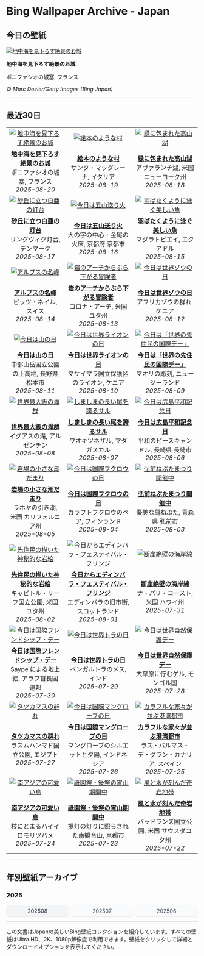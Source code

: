 # Bing Wallpaper Archive - Japan

## 今日の壁紙

[![地中海を見下ろす絶景のお城](https://www.bing.com/th?id=OHR.CitadelBonifacio_JA-JP4122292062_UHD.jpg&pid=hp&w=2560)](https://bing.codexun.com/jp/detail/20250820)

**地中海を見下ろす絶景のお城**

ボニファシオの城塞, フランス

*© Marc Dozier/Getty Images (Bing Japan)*

---

## 最近30日

| | | |
|:---:|:---:|:---:|
| [![地中海を見下ろす絶景のお城](https://www.bing.com/th?id=OHR.CitadelBonifacio_JA-JP4122292062_UHD.jpg&pid=hp&w=2560)](https://bing.codexun.com/jp/detail/20250820) | [![絵本のような村](https://www.bing.com/th?id=OHR.SantaMaddalena_JA-JP3939499195_UHD.jpg&pid=hp&w=2560)](https://bing.codexun.com/jp/detail/20250819) | [![緑に包まれた高山湖](https://www.bing.com/th?id=OHR.AvalancheLake_JA-JP3739900372_UHD.jpg&pid=hp&w=2560)](https://bing.codexun.com/jp/detail/20250818) | 
| **[地中海を見下ろす絶景のお城](https://bing.codexun.com/jp/detail/20250820)**<br>ボニファシオの城塞, フランス<br>*2025-08-20* | **[絵本のような村](https://bing.codexun.com/jp/detail/20250819)**<br>サンタ・マッダレーナ, イタリア<br>*2025-08-19* | **[緑に包まれた高山湖](https://bing.codexun.com/jp/detail/20250818)**<br>アヴァランチ湖, 米国 ニューヨーク州<br>*2025-08-18* | 
| [![砂丘に立つ白亜の灯台](https://www.bing.com/th?id=OHR.LyngvigLighthouse_JA-JP3502925142_UHD.jpg&pid=hp&w=2560)](https://bing.codexun.com/jp/detail/20250817) | [![今日は五山送り火](https://www.bing.com/th?id=OHR.Okuribi2025_JA-JP4621795615_UHD.jpg&pid=hp&w=2560)](https://bing.codexun.com/jp/detail/20250816) | [![羽ばたくように泳ぐ美しい魚](https://www.bing.com/th?id=OHR.SpottedEagleRay_JA-JP3008170568_UHD.jpg&pid=hp&w=2560)](https://bing.codexun.com/jp/detail/20250815) | 
| **[砂丘に立つ白亜の灯台](https://bing.codexun.com/jp/detail/20250817)**<br>リングヴィグ灯台, デンマーク<br>*2025-08-17* | **[今日は五山送り火](https://bing.codexun.com/jp/detail/20250816)**<br>大の字の中心・金尾の火床, 京都府 京都市<br>*2025-08-16* | **[羽ばたくように泳ぐ美しい魚](https://bing.codexun.com/jp/detail/20250815)**<br>マダラトビエイ, エクアドル<br>*2025-08-15* | 
| [![アルプスの名峰](https://www.bing.com/th?id=OHR.PizNairPeak_JA-JP2425115607_UHD.jpg&pid=hp&w=2560)](https://bing.codexun.com/jp/detail/20250814) | [![岩のアーチからぶら下がる冒険者](https://www.bing.com/th?id=OHR.CoronaArch_JA-JP2223848865_UHD.jpg&pid=hp&w=2560)](https://bing.codexun.com/jp/detail/20250813) | [![今日は世界ゾウの日](https://www.bing.com/th?id=OHR.KenyaElephants_JA-JP2052759218_UHD.jpg&pid=hp&w=2560)](https://bing.codexun.com/jp/detail/20250812) | 
| **[アルプスの名峰](https://bing.codexun.com/jp/detail/20250814)**<br>ピッツ・ネイル, スイス<br>*2025-08-14* | **[岩のアーチからぶら下がる冒険者](https://bing.codexun.com/jp/detail/20250813)**<br>コロナ・アーチ, 米国 ユタ州<br>*2025-08-13* | **[今日は世界ゾウの日](https://bing.codexun.com/jp/detail/20250812)**<br>アフリカゾウの群れ, ケニア<br>*2025-08-12* | 
| [![今日は山の日](https://www.bing.com/th?id=OHR.MountainDay2025_JA-JP4443243001_UHD.jpg&pid=hp&w=2560)](https://bing.codexun.com/jp/detail/20250811) | [![今日は世界ライオンの日](https://www.bing.com/th?id=OHR.LionessKenya_JA-JP1487330341_UHD.jpg&pid=hp&w=2560)](https://bing.codexun.com/jp/detail/20250810) | [![今日は「世界の先住民の国際デー」](https://www.bing.com/th?id=OHR.MaoriRock_JA-JP1260630406_UHD.jpg&pid=hp&w=2560)](https://bing.codexun.com/jp/detail/20250809) | 
| **[今日は山の日](https://bing.codexun.com/jp/detail/20250811)**<br>中部山岳国立公園の上高地, 長野県 松本市<br>*2025-08-11* | **[今日は世界ライオンの日](https://bing.codexun.com/jp/detail/20250810)**<br>マサイマラ国立保護区のライオン, ケニア<br>*2025-08-10* | **[今日は「世界の先住民の国際デー」](https://bing.codexun.com/jp/detail/20250809)**<br>マオリの彫刻, ニュージーランド<br>*2025-08-09* | 
| [![世界最大級の滝群](https://www.bing.com/th?id=OHR.IguazuArgentina_JA-JP1040777979_UHD.jpg&pid=hp&w=2560)](https://bing.codexun.com/jp/detail/20250808) | [![しましまの長い尾を誇るサル](https://www.bing.com/th?id=OHR.BabyLemur_JA-JP3588561100_UHD.jpg&pid=hp&w=2560)](https://bing.codexun.com/jp/detail/20250807) | [![今日は広島平和記念日](https://www.bing.com/th?id=OHR.HiroshimaPeace2025_JA-JP3351733972_UHD.jpg&pid=hp&w=2560)](https://bing.codexun.com/jp/detail/20250806) | 
| **[世界最大級の滝群](https://bing.codexun.com/jp/detail/20250808)**<br>イグアスの滝, アルゼンチン<br>*2025-08-08* | **[しましまの長い尾を誇るサル](https://bing.codexun.com/jp/detail/20250807)**<br>ワオキツネザル, マダガスカル<br>*2025-08-07* | **[今日は広島平和記念日](https://bing.codexun.com/jp/detail/20250806)**<br>平和のピースキャンドル, 長崎県 長崎市<br>*2025-08-06* | 
| [![岩場の小さな潮だまり](https://www.bing.com/th?id=OHR.CaliforniaTidepool_JA-JP3202345029_UHD.jpg&pid=hp&w=2560)](https://bing.codexun.com/jp/detail/20250805) | [![今日は国際フクロウの日](https://www.bing.com/th?id=OHR.LaplandOwl_JA-JP2701506191_UHD.jpg&pid=hp&w=2560)](https://bing.codexun.com/jp/detail/20250804) | [![弘前ねぷたまつり開催中](https://www.bing.com/th?id=OHR.HirosakiNeputaFestival2025_JA-JP2869487998_UHD.jpg&pid=hp&w=2560)](https://bing.codexun.com/jp/detail/20250803) | 
| **[岩場の小さな潮だまり](https://bing.codexun.com/jp/detail/20250805)**<br>ラホヤの引き潮, 米国 カリフォルニア州<br>*2025-08-05* | **[今日は国際フクロウの日](https://bing.codexun.com/jp/detail/20250804)**<br>カラフトフクロウのペア, フィンランド<br>*2025-08-04* | **[弘前ねぷたまつり開催中](https://bing.codexun.com/jp/detail/20250803)**<br>優美な扇ねぷた, 青森県 弘前市<br>*2025-08-03* | 
| [![先住民の描いた神秘的な岩絵](https://www.bing.com/th?id=OHR.FruitaPetroglyphs_JA-JP2199593329_UHD.jpg&pid=hp&w=2560)](https://bing.codexun.com/jp/detail/20250802) | [![今日からエディンバラ・フェスティバル・フリンジ](https://www.bing.com/th?id=OHR.EdinburghFringe_JA-JP2026368495_UHD.jpg&pid=hp&w=2560)](https://bing.codexun.com/jp/detail/20250801) | [![断崖絶壁の海岸線](https://www.bing.com/th?id=OHR.NaPaliKauai_JA-JP1764842674_UHD.jpg&pid=hp&w=2560)](https://bing.codexun.com/jp/detail/20250731) | 
| **[先住民の描いた神秘的な岩絵](https://bing.codexun.com/jp/detail/20250802)**<br>キャピトル・リーフ国立公園, 米国 ユタ州<br>*2025-08-02* | **[今日からエディンバラ・フェスティバル・フリンジ](https://bing.codexun.com/jp/detail/20250801)**<br>エディンバラの旧市街, スコットランド<br>*2025-08-01* | **[断崖絶壁の海岸線](https://bing.codexun.com/jp/detail/20250731)**<br>ナ・パリ・コースト, 米国 ハワイ州<br>*2025-07-31* | 
| [![今日は国際フレンドシップ・デー](https://www.bing.com/th?id=OHR.SaypeDubai_JA-JP1584990235_UHD.jpg&pid=hp&w=2560)](https://bing.codexun.com/jp/detail/20250730) | [![今日は世界トラの日](https://www.bing.com/th?id=OHR.TigerDay_JA-JP0300467728_UHD.jpg&pid=hp&w=2560)](https://bing.codexun.com/jp/detail/20250729) | [![今日は世界自然保護デー](https://www.bing.com/th?id=OHR.MongoliaYurts_JA-JP0052773408_UHD.jpg&pid=hp&w=2560)](https://bing.codexun.com/jp/detail/20250728) | 
| **[今日は国際フレンドシップ・デー](https://bing.codexun.com/jp/detail/20250730)**<br>Saype による地上絵, アラブ首長国連邦<br>*2025-07-30* | **[今日は世界トラの日](https://bing.codexun.com/jp/detail/20250729)**<br>ベンガルトラのメス, インド<br>*2025-07-29* | **[今日は世界自然保護デー](https://bing.codexun.com/jp/detail/20250728)**<br>大草原に佇むゲル,  モンゴル国<br>*2025-07-28* | 
| [![タツカマスの群れ](https://www.bing.com/th?id=OHR.BlackfinBarracuda_JA-JP9849559763_UHD.jpg&pid=hp&w=2560)](https://bing.codexun.com/jp/detail/20250727) | [![今日は国際マングローブの日](https://www.bing.com/th?id=OHR.MangroveTwilight_JA-JP9462938836_UHD.jpg&pid=hp&w=2560)](https://bing.codexun.com/jp/detail/20250726) | [![カラフルな家々が並ぶ港湾都市](https://www.bing.com/th?id=OHR.LasPalmas_JA-JP9180112071_UHD.jpg&pid=hp&w=2560)](https://bing.codexun.com/jp/detail/20250725) | 
| **[タツカマスの群れ](https://bing.codexun.com/jp/detail/20250727)**<br>ラスムハンマド国立公園, エジプト<br>*2025-07-27* | **[今日は国際マングローブの日](https://bing.codexun.com/jp/detail/20250726)**<br>マングローブのシルエットと夕陽, インドネシア<br>*2025-07-26* | **[カラフルな家々が並ぶ港湾都市](https://bing.codexun.com/jp/detail/20250725)**<br>ラス・パルマス・デ・グラン・カナリア, スペイン<br>*2025-07-25* | 
| [![南アジアの可愛い鳥](https://www.bing.com/th?id=OHR.AshyWoodswallow_JA-JP4870541560_UHD.jpg&pid=hp&w=2560)](https://bing.codexun.com/jp/detail/20250724) | [![祇園祭・後祭の宵山期間中](https://www.bing.com/th?id=OHR.GionFestival2025_JA-JP8597633874_UHD.jpg&pid=hp&w=2560)](https://bing.codexun.com/jp/detail/20250723) | [![風と水が刻んだ奇岩地帯](https://www.bing.com/th?id=OHR.BadlandsSunset_JA-JP4206808892_UHD.jpg&pid=hp&w=2560)](https://bing.codexun.com/jp/detail/20250722) | 
| **[南アジアの可愛い鳥](https://bing.codexun.com/jp/detail/20250724)**<br>枝にとまるハイイロモリツバメ<br>*2025-07-24* | **[祇園祭・後祭の宵山期間中](https://bing.codexun.com/jp/detail/20250723)**<br>提灯の灯りに照らされた南観音山, 京都市<br>*2025-07-23* | **[風と水が刻んだ奇岩地帯](https://bing.codexun.com/jp/detail/20250722)**<br>バッドランズ国立公園, 米国 サウスダコタ州<br>*2025-07-22* | 


---

## 年別壁紙アーカイブ

### 2025
<div style="display: grid; grid-template-columns: repeat(auto-fit, minmax(80px, 1fr)); gap: 6px; margin: 12px 0;">
<a href="https://bing.codexun.com/jp/archive/202508" style="padding: 6px 12px; font-size: 14px; border-radius: 6px; box-shadow: 0 1px 2px rgba(0,0,0,0.1); background-color: #f3f4f6; color: #374151; text-decoration: none; text-align: center; transition: background-color 0.2s ease; font-weight: 500;">202508</a>
<a href="https://bing.codexun.com/jp/archive/202507" style="padding: 6px 12px; font-size: 14px; border-radius: 6px; box-shadow: 0 1px 2px rgba(0,0,0,0.1); background-color: #f9fafb; color: #374151; text-decoration: none; text-align: center; transition: background-color 0.2s ease;">202507</a>
<a href="https://bing.codexun.com/jp/archive/202506" style="padding: 6px 12px; font-size: 14px; border-radius: 6px; box-shadow: 0 1px 2px rgba(0,0,0,0.1); background-color: #f9fafb; color: #374151; text-decoration: none; text-align: center; transition: background-color 0.2s ease;">202506</a>
</div>



---

この文書はJapanの美しいBing壁紙コレクションを紹介しています。すべての壁紙はUltra HD、2K、1080p解像度で利用できます。壁紙をクリックして詳細とダウンロードオプションを表示してください。
